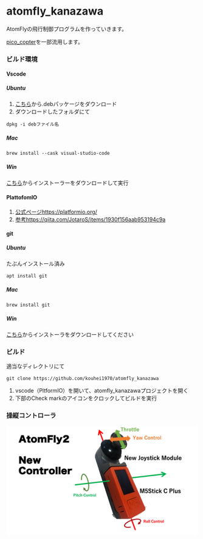 # atomfly_kanazawa

AtomFlyの飛行制御プログラムを作っていきます。

[pico_copter](https://github.com/kouhei1970/pico_copter)を一部流用します。

### ビルド環境

#### Vscode

##### Ubuntu

1. [こちら](https://code.visualstudio.com/Download)から.debパッケージをダウンロード
2. ダウンロードしたフォルダにて
```
dpkg -i debファイル名
```

##### Mac
```
brew install --cask visual-studio-code
```

##### Win
[こちら](https://code.visualstudio.com/Download)からインストーラーをダウンロードして実行


#### PlattofomIO
1. [公式ページ](https://platformio.org/)https://platformio.org/
2. [参考](https://qiita.com/JotaroS/items/1930f156aab953194c9a)https://qiita.com/JotaroS/items/1930f156aab953194c9a

#### git
##### Ubuntu
たぶんインストール済み
```
apt install git
```

##### Mac
```
brew install git
```

##### Win

[こちら](https://gitforwindows.org/)からインストーラをダウンロードしてください

### ビルド
適当なディレクトリにて
```
git clone https://github.com/kouhei1970/atomfly_kanazawa
```

1. vscode（PltformIO）を開いて、atomfly_kanazawaプロジェクトを開く
2. 下部のCheck markのアイコンをクロックしてビルドを実行

### 操縦コントローラ

![Stick map](https://github.com/kouhei1970/atomfly_kanazawa/blob/master/new_controller.png)
